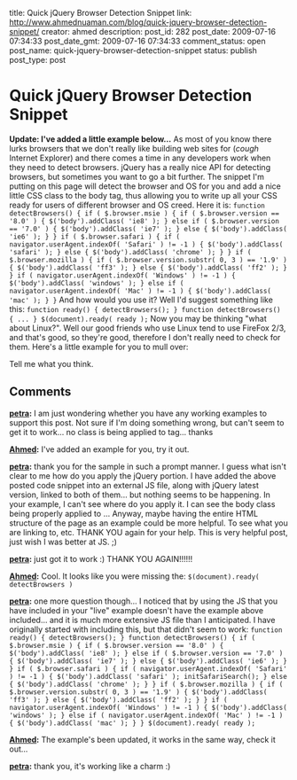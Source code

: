 title: Quick jQuery Browser Detection Snippet
link: http://www.ahmednuaman.com/blog/quick-jquery-browser-detection-snippet/
creator: ahmed
description: 
post_id: 282
post_date: 2009-07-16 07:34:33
post_date_gmt: 2009-07-16 07:34:33
comment_status: open
post_name: quick-jquery-browser-detection-snippet
status: publish
post_type: post

# Quick jQuery Browser Detection Snippet

**Update: I've added a little example below...** As most of you know there lurks browsers that we don't really like building web sites for (*cough* Internet Explorer) and there comes a time in any developers work when they need to detect browsers. jQuery has a really nice API for detecting browsers, but sometimes you want to go a bit further. The snippet I'm putting on this page will detect the browser and OS for you and add a nice little CSS class to the body tag, thus allowing you to write up all your CSS ready for users of different browser and OS creed. Here it is: ` function detectBrowsers() { if ( $.browser.msie ) { if ( $.browser.version == '8.0' ) { $('body').addClass( 'ie8' ); } else if ( $.browser.version == '7.0' ) { $('body').addClass( 'ie7' ); } else { $('body').addClass( 'ie6' ); } } if ( $.browser.safari ) { if ( navigator.userAgent.indexOf( 'Safari' ) != -1 ) { $('body').addClass( 'safari' ); } else { $('body').addClass( 'chrome' ); } } if ( $.browser.mozilla ) { if ( $.browser.version.substr( 0, 3 ) == '1.9' ) { $('body').addClass( 'ff3' ); } else { $('body').addClass( 'ff2' ); } } if ( navigator.userAgent.indexOf( 'Windows' ) != -1 ) { $('body').addClass( 'windows' ); } else if ( navigator.userAgent.indexOf( 'Mac' ) != -1 ) { $('body').addClass( 'mac' ); } } ` And how would you use it? Well I'd suggest something like this: ` function ready() { detectBrowsers(); } function detectBrowsers() { ... } $(document).ready( ready ); ` Now you may be thinking "what about Linux?". Well our good friends who use Linux tend to use FireFox 2/3, and that's good, so they're good, therefore I don't really need to check for them. Here's a little example for you to mull over:

Tell me what you think.

## Comments

**[petra](#168 "2009-08-25 14:31:31"):** I am just wondering whether you have any working examples to support this post. Not sure if I'm doing something wrong, but can't seem to get it to work... no class is being applied to tag... thanks

**[Ahmed](#169 "2009-08-25 14:49:54"):** I've added an example for you, try it out.

**[petra](#170 "2009-08-25 15:33:01"):** thank you for the sample in such a prompt manner. I guess what isn't clear to me how do you apply the jQuery portion. I have added the above posted code snippet into an external JS file, along with jQuery latest version, linked to both of them... but nothing seems to be happening. In your example, I can't see where do you apply it. I can see the body class being properly applied to ... Anyway, maybe having the entire HTML structure of the page as an example could be more helpful. To see what you are linking to, etc. THANK YOU again for your help. This is very helpful post, just wish I was better at JS. ;)

**[petra](#171 "2009-08-25 15:37:26"):** just got it to work :) THANK YOU AGAIN!!!!!!

**[Ahmed](#172 "2009-08-25 15:40:06"):** Cool. It looks like you were missing the: `$(document).ready( detectBrowsers )`

**[petra](#173 "2009-08-25 15:45:04"):** one more question though... I noticed that by using the JS that you have included in your "live" example doesn't have the example above included... and it is much more extensive JS file than I anticipated. I have originally started with including this, but that didn't seem to work: `function ready() { detectBrowsers(); } function detectBrowsers() { if ( $.browser.msie ) { if ( $.browser.version == '8.0' ) { $('body').addClass( 'ie8' ); } else if ( $.browser.version == '7.0' ) { $('body').addClass( 'ie7' ); } else { $('body').addClass( 'ie6' ); } } if ( $.browser.safari ) { if ( navigator.userAgent.indexOf( 'Safari' ) != -1 ) { $('body').addClass( 'safari' ); initSafariSearch(); } else { $('body').addClass( 'chrome' ); } } if ( $.browser.mozilla ) { if ( $.browser.version.substr( 0, 3 ) == '1.9' ) { $('body').addClass( 'ff3' ); } else { $('body').addClass( 'ff2' ); } } if ( navigator.userAgent.indexOf( 'Windows' ) != -1 ) { $('body').addClass( 'windows' ); } else if ( navigator.userAgent.indexOf( 'Mac' ) != -1 ) { $('body').addClass( 'mac' ); } } $(document).ready( ready ); `

**[Ahmed](#174 "2009-08-25 15:51:35"):** The example's been updated, it works in the same way, check it out...

**[petra](#175 "2009-08-25 18:29:56"):** thank you, it's working like a charm :)

